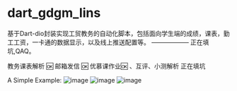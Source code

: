 # dart_gdgm_lins
基于Dart-dio封装实现工贸教务的自动化脚本，包括面向学生端的成绩，课表，勤工工资，一卡通的数据显示，以及线上推送配置等。
—————— 正在填坑,QAQ。

教务课表解析 🆗
邮箱发信 🆗
优慕课作业🆗 、互评、小测解析 正在填坑

A Simple Example:
![image](https://cdn.jsdelivr.net/gh/luckinkhin/dart-gdgm-lins/print_umooc.jpg)
![image](https://cdn.jsdelivr.net/gh/luckinkhin/dart-gdgm-lins/cap-kbts.jpg)
![image](https://cdn.jsdelivr.net/gh/luckinkhin/dart-gdgm-lins/cap-xskb.png)
